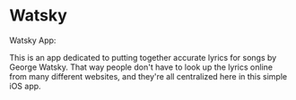 Watsky
======

Watsky App:

This is an app dedicated to putting together accurate lyrics for songs by George Watsky. That way people don't have to look up the lyrics online from many different websites, and they're all centralized here in this simple iOS app.
